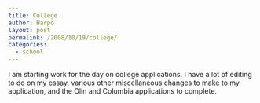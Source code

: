 ```yaml
---
title: College
author: Harpo
layout: post
permalink: /2008/10/19/college/
categories:
  - school
---
```

I am starting work for the day on college applications. I have a lot of editing to do on my essay, various other miscellaneous changes to make to my application, and the Olin and Columbia applications to complete.